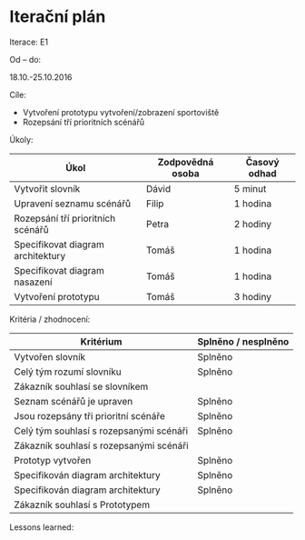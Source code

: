 <h1>Iterační plán</h1>
Iterace:  E1

Od – do:

18.10.-25.10.2016

Cíle:
- Vytvoření prototypu vytvoření/zobrazení sportoviště
- Rozepsání tří prioritních scénářů

Úkoly:

|Úkol|	Zodpovědná osoba|	Časový odhad|
|---|---|---|
Vytvořit slovník|Dávid|5 minut|
Upravení seznamu scénářů|Filip|1 hodina|
Rozepsání tří prioritních scénářů|Petra|2 hodiny|
Specifikovat diagram architektury|Tomáš|1 hodina|
Specifikovat diagram nasazení|Tomáš|1 hodina|
Vytvoření prototypu|Tomáš|3 hodiny|


Kritéria / zhodnocení:

|Kritérium	|Splněno / nesplněno|
|---|---|
|Vytvořen slovník|Splněno|
|Celý tým rozumí slovníku|Splněno|
|Zákazník souhlasí se slovníkem||
|Seznam scénářů je upraven|Splněno|
|Jsou rozepsány tři prioritní scénáře|Splněno|
|Celý tým souhlasí s rozepsanými scénáři|Splněno|
|Zákazník souhlasí s rozepsanými scénáři||
|Prototyp vytvořen|Splněno|
|Specifikován diagram architektury|Splněno|
|Specifikován diagram architektury|Splněno|
|Zákazník souhlasí s Prototypem||
Lessons learned:

